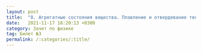 ```yaml
---
layout: post
title:  "8. Агрегатные состояния вещества. Плавление и отвердевание тел. Температура плавления. Удельная теплота плавления"
date:   2021-11-17 18:20:13 +0300
category: Зачет по физике 
tag: Билет №3
permalink: /:categories/:title/
---
```

